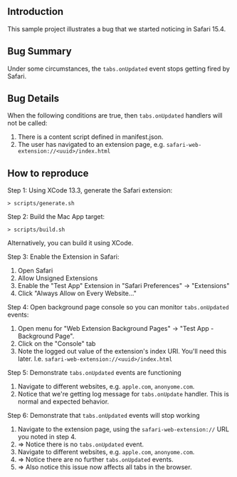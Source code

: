 ## Introduction

This sample project illustrates a bug that we started noticing in Safari 15.4.

## Bug Summary

Under some circumstances, the `tabs.onUpdated` event stops getting fired by Safari.

## Bug Details

When the following conditions are true, then `tabs.onUpdated` handlers will not be called:

1. There is a content script defined in manifest.json.
2. The user has navigated to an extension page, e.g. `safari-web-extension://<uuid>/index.html`

## How to reproduce

Step 1: Using XCode 13.3, generate the Safari extension:

```
> scripts/generate.sh
```

Step 2: Build the Mac App target:

```
> scripts/build.sh
```

Alternatively, you can build it using XCode.

Step 3: Enable the Extension in Safari:

1. Open Safari
2. Allow Unsigned Extensions
3. Enable the "Test App" Extension in "Safari Preferences" -> "Extensions"
4. Click "Always Allow on Every Website..."

Step 4: Open background page console so you can monitor `tabs.onUpdated` events:

1. Open menu for "Web Extension Background Pages" -> "Test App - Background Page".
2. Click on the "Console" tab
3. Note the logged out value of the extension's index URI. You'll need this later. I.e. `safari-web-extension://<uuid>/index.html`

Step 5: Demonstrate `tabs.onUpdated` events are functioning

1. Navigate to different websites, e.g. `apple.com`, `anonyome.com`.
2. Notice that we're getting log message for `tabs.onUpdate` handler. This is normal and expected behavior.

Step 6: Demonstrate that `tabs.onUpdated` events will stop working

1. Navigate to the extension page, using the `safari-web-extension://` URL you noted in step 4.
2. => Notice there is no `tabs.onUpdated` event.
3. Navigate to different websites, e.g. `apple.com`, `anonyome.com`.
4. => Notice there are no further `tabs.onUpdated` events.
5. => Also notice this issue now affects all tabs in the browser.
